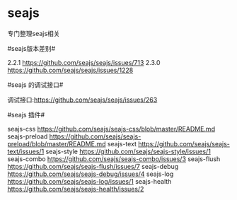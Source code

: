 seajs
=====

专门整理seajs相关


#seajs版本差别#

2.2.1 https://github.com/seajs/seajs/issues/713
2.3.0 https://github.com/seajs/seajs/issues/1228

#seajs 的调试接口#

调试接口:https://github.com/seajs/seajs/issues/263

#seajs 插件#

seajs-css         https://github.com/seajs/seajs-css/blob/master/README.md
seajs-preload  https://github.com/seajs/seajs-preload/blob/master/README.md
seajs-text         https://github.com/seajs/seajs-text/issues/1
seajs-style       https://github.com/seajs/seajs-style/issues/1
seajs-combo    https://github.com/seajs/seajs-combo/issues/3
seajs-flush       https://github.com/seajs/seajs-flush/issues/7
seajs-debug    https://github.com/seajs/seajs-debug/issues/4
seajs-log         https://github.com/seajs/seajs-log/issues/1
seajs-health    https://github.com/seajs/seajs-health/issues/2




